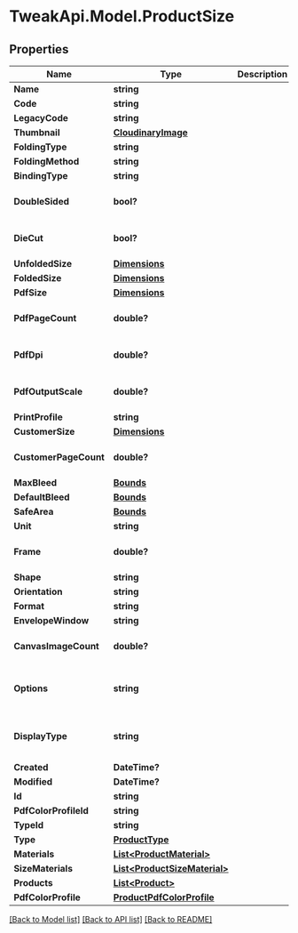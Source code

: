 # TweakApi.Model.ProductSize
## Properties

Name | Type | Description | Notes
------------ | ------------- | ------------- | -------------
**Name** | **string** |  | 
**Code** | **string** |  | 
**LegacyCode** | **string** |  | [optional] 
**Thumbnail** | [**CloudinaryImage**](CloudinaryImage.md) |  | [optional] 
**FoldingType** | **string** |  | [optional] 
**FoldingMethod** | **string** |  | [optional] 
**BindingType** | **string** |  | [optional] 
**DoubleSided** | **bool?** |  | [optional] [default to false]
**DieCut** | **bool?** |  | [optional] [default to false]
**UnfoldedSize** | [**Dimensions**](Dimensions.md) |  | [optional] 
**FoldedSize** | [**Dimensions**](Dimensions.md) |  | [optional] 
**PdfSize** | [**Dimensions**](Dimensions.md) |  | [optional] 
**PdfPageCount** | **double?** |  | [optional] [default to 1.0]
**PdfDpi** | **double?** |  | [optional] [default to 300.0]
**PdfOutputScale** | **double?** |  | [optional] [default to 100.0]
**PrintProfile** | **string** |  | [optional] 
**CustomerSize** | [**Dimensions**](Dimensions.md) |  | [optional] 
**CustomerPageCount** | **double?** |  | [optional] [default to 1.0]
**MaxBleed** | [**Bounds**](Bounds.md) |  | [optional] 
**DefaultBleed** | [**Bounds**](Bounds.md) |  | [optional] 
**SafeArea** | [**Bounds**](Bounds.md) |  | [optional] 
**Unit** | **string** |  | [optional] 
**Frame** | **double?** |  | [optional] [default to 0.0]
**Shape** | **string** |  | [optional] 
**Orientation** | **string** |  | [optional] 
**Format** | **string** |  | 
**EnvelopeWindow** | **string** |  | [optional] 
**CanvasImageCount** | **double?** |  | [optional] [default to 0.0]
**Options** | **string** |  | [optional] [default to "none"]
**DisplayType** | **string** |  | [optional] [default to "none"]
**Created** | **DateTime?** |  | [optional] 
**Modified** | **DateTime?** |  | [optional] 
**Id** | **string** |  | [optional] 
**PdfColorProfileId** | **string** |  | [optional] 
**TypeId** | **string** |  | [optional] 
**Type** | [**ProductType**](ProductType.md) |  | [optional] 
**Materials** | [**List&lt;ProductMaterial&gt;**](ProductMaterial.md) |  | [optional] 
**SizeMaterials** | [**List&lt;ProductSizeMaterial&gt;**](ProductSizeMaterial.md) |  | [optional] 
**Products** | [**List&lt;Product&gt;**](Product.md) |  | [optional] 
**PdfColorProfile** | [**ProductPdfColorProfile**](ProductPdfColorProfile.md) |  | [optional] 

[[Back to Model list]](../README.md#documentation-for-models) [[Back to API list]](../README.md#documentation-for-api-endpoints) [[Back to README]](../README.md)


